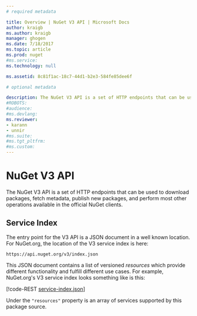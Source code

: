 ```yaml
---
# required metadata 

title: Overview | NuGet V3 API | Microsoft Docs
author: kraigb
ms.author: kraigb
manager: ghogen
ms.date: 7/18/2017
ms.topic: article
ms.prod: nuget
#ms.service:
ms.technology: null

ms.assetid: 8c81f1ac-18c7-44d1-b2e3-584fe85dee6f

# optional metadata

description: The NuGet V3 API is a set of HTTP endpoints that can be used to download packages, fetch metadata, publish new packages, etc.
#ROBOTS:
#audience:
#ms.devlang:
ms.reviewer:
- karann
- unnir
#ms.suite:
#ms.tgt_pltfrm:
#ms.custom:
---
```


# NuGet V3 API

The NuGet V3 API is a set of HTTP endpoints that can be used to download packages, fetch metadata, publish new packages,
and perform most other operations available in the official NuGet clients.

## Service Index

The entry point for the V3 API is a JSON document in a well known location. For NuGet.org, the location of the V3
service index is here:

```
https://api.nuget.org/v3/index.json
```

This JSON document contains a list of versioned *resources* which provide different functionality and fulfill different
use cases. For example, NuGet.org's V3 service index looks something like is this:

[!code-REST [service-index.json](./_data/api/v3/service-index.json)]

Under the `"resources"` property is an array of services supported by this package source.

